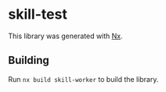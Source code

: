 # skill-test

This library was generated with [Nx](https://nx.dev).

## Building

Run `nx build skill-worker` to build the library.
